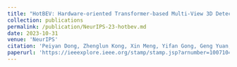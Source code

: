 ```yaml
---
title: "HotBEV: Hardware-oriented Transformer-based Multi-View 3D Detector for BEV Perception"
collection: publications
permalink: /publication/NeurIPS-23-hotbev.md
date: 2023-10-31
venue: 'NeurIPS'
citation: 'Peiyan Dong, Zhenglun Kong, Xin Meng, Yifan Gong, Geng Yuan, Fei Sun, Hao Tang, Yanzhi Wang'
paperurl: 'https://ieeexplore.ieee.org/stamp/stamp.jsp?arnumber=10071047'
---
```

